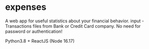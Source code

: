 # expenses
A web app for useful statistics about your
financial behavior.
input - Transactions files from Bank or Credit Card company.
No need for password or authentication!

Python3.8 + ReactJS (Node 16.17)